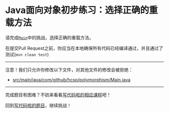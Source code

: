 # Java面向对象初步练习：选择正确的重载方法

请完成[`Main`](https://github.com/hcsp/polymorphism-overload-method-selection/blob/master/src/main/java/com/github/hcsp/polymorphism/Main.java)中的挑战，选择正确的重载方法。

在提交Pull Request之前，你应当在本地确保所有代码已经编译通过，并且通过了测试(`mvn clean test`)

-----
注意！我们只允许你修改以下文件，对其他文件的修改会被拒绝：
- [src/main/java/com/github/hcsp/polymorphism/Main.java](https://github.com/hcsp/polymorphism-overload-method-selection/blob/master/src/main/java/com/github/hcsp/polymorphism/Main.java)
-----


完成题目有困难？不妨来看看[写代码啦的相应课程](https://xiedaimala.com/tasks/661cd7ab-7fea-47d0-8e11-555d6fca751d)吧！

回到[写代码啦的题目](https://xiedaimala.com/tasks/661cd7ab-7fea-47d0-8e11-555d6fca751d/quizzes/6c87ef57-7f06-4af2-9112-86dd27ff099d)，继续挑战！
